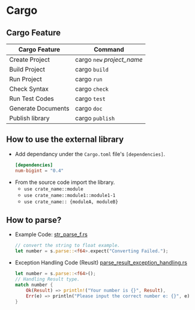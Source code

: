 # Cargo

## Cargo Feature

| Cargo Feature     | Command   |
|---                |---        |
| Create Project    | cargo `new` _project_name_    |
| Build Project     | cargo `build`                 |
| Run Project       | cargo `run`                   |
| Check Syntax      | cargo `check`                 |
| Run Test Codes    | cargo `test`                  |
| Generate Documents| cargo `doc`                   |
| Publish library   | cargo `publish`               |

## How to use the external library
- Add dependancy under the `Cargo.toml` file's `[dependencies]`.
    ```toml
    [dependencies]
    num-bigint = "0.4"
    ```
- From the source code import the library.
    - `use crate_name::module`
    - `use crate_name::module1::module1-1`
    - `use crate_name:: {moduleA, moduleB}`


## How to parse?
- Example Code: [str_parse_f.rs](./str_parse_f.rs)
    ```rust
    // convert the string to float example.
    let number = s.parse::<f64>.expect("Converting Failed.");
    ```
- Exception Handling Code (Reuslt) [parse_result_exception_handling.rs](./parse_result_exception_handling.rs)
    ```rust
    let number = s.parse::<f64>();
    // Handling Result type.
    match number {
        Ok(Result) => println!("Your number is {}", Result),
        Err(e) => println("Please input the correct number e: {}", e)
    }
    ```
